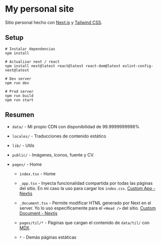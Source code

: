 # My personal site

Sitio personal hecho con [Next.js](https://nextjs.org/) y [Tailwind CSS](https://tailwindcss.com).

## Setup

```shell
# Instalar dependencias
npm install

# Actualizar next / react
npm install next@latest react@latest react-dom@latest eslint-config-next@latest

# Dev server
npm run dev

# Prod server
npm run build
npm run start
```

## Resumen

-   `data/` - Mi propio CDN con disponibilidad de 99.9999999998%
-   `locales/` - Traducciones de contenido estático
-   `lib/` - Utils
-   `public/` - Imágenes, íconos, fuente y CV.
-   `pages/` - Home

    -   `index.tsx` - Home

    -   `_app.tsx` - Inyecta funcionalidad compartida por todas las páginas del sitio. En mi caso la uso para cargar los `index.css`. [Custom App - Nextjs](https://nextjs.org/docs/advanced-features/custom-app)

    -   `_document.tsx` - Permite modificar HTML generado por Next en el server. Yo lo uso específicamente para el `<Head />` del sitio. [Custom Document - Nextjs](https://nextjs.org/docs/advanced-features/custom-document)

    -   `pages/til/*` - Páginas que cargan el contenido de `data/til/` con [MDX](https://github.com/mdx-js/mdx).

    -   `*` - Demás páginas estáticas

```

```

